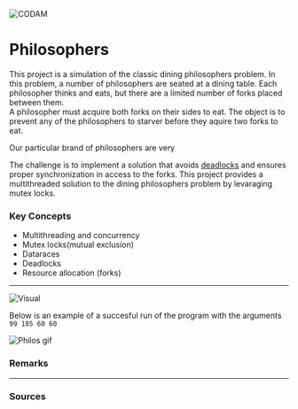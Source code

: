 <img src="https://i.imgur.com/HG66CCx.png?raw=true" alt="CODAM" style="max-width: 50%;">

# Philosophers

This project is a simulation of the classic dining philosophers problem. In this problem, a number of philosophers are seated at a dining table. Each philosopher thinks and eats, but there are a limited number of forks placed between them.  
A philosopher must acquire both forks on their sides to eat. The object is to prevent any of the philosophers to starver before they aquire two forks to eat.  

Our particular brand of philosophers are very

The challenge is to implement a solution that avoids [deadlocks](https://www.geeksforgeeks.org/introduction-of-deadlock-in-operating-system/) and ensures proper synchronization in access to the forks.
This project provides a multithreaded solution to the dining philosophers problem by levaraging mutex locks.

### Key Concepts
- Multithreading and concurrency
- Mutex locks(mutual exclusion)
- Dataraces
- Deadlocks
- Resource allocation (forks)

---

<img src="https://i.imgur.com/1PIjqvW.png" alt="Visual">

Below is an example of a succesful run of the program with the arguments `99 185 60 60`

<img src="https://i.imgur.com/zBbc7Kz.gif" alt="Philos gif">

### Remarks

---

### Sources
